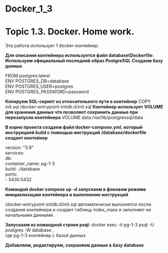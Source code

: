 # Docker_1_3
# Topic 1.3. Docker. Home work. 

Эта работа использует 1 docker-контейнер.

**Для описания контейнера используется файл database\Dockerfile:
Используем официальный последний образ PostgreSQL
Создаем базу данных**  

FROM postgres:latest  
ENV POSTGRES_DB=database  
ENV POSTGRES_USER=postgres  
ENV POSTGRES_PASSWORD=password  

**Копируем SQL-скрипт из относительного пути в контейнер**
COPY init.sql /docker-entrypoint-initdb.d/init.sql
**Контейнер использует VOLUME для хранения данных
что позволяет сохранить данные при перезапуске контейнера**
VOLUME data:/var/lib/postgressql/data


**В корне проекта создаем файл docker-compose.yml, 
который инструкцией build с помощью инструкций /database/dockerfile создает контейнер**

version: "3.9"  
services:  
  db:  
    container_name: pg-1-3  
    build: ./database  
    ports:  
      - 5430:5432  

**Командой docker compose up -d запускаем в фоновом режиме инициализацию 
контейнера и выполнение  инструкций**

/docker-entrypoint-initdb.d/init.sql автоматически выполнятся после создания контейнера
и создает таблицу index_mass и заполняет ее начальными данными.

**Запускаем из командной строки psql:**
docker exec -it pg-1-3 psql -U postgres -W database ,  
где pg-1-3 контейнер с базой данных

**Добавляем, редактируем, сохраняем данные в базу database**

